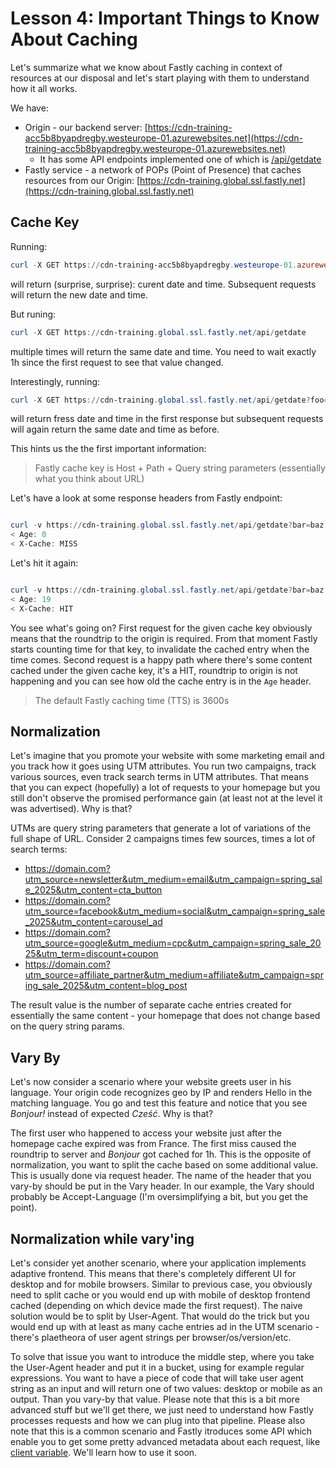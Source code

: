# Lesson 4: Important Things to Know About Caching

Let's summarize what we know about Fastly caching in context of resources at our disposal and let's start
playing with them to understand how it all works.

We have:

- Origin - our backend server: [https://cdn-training-acc5b8byapdregby.westeurope-01.azurewebsites.net](https://cdn-training-acc5b8byapdregby.westeurope-01.azurewebsites.net)
    - It has some API endpoints implemented one of which is [/api/getdate](https://cdn-training-acc5b8byapdregby.westeurope-01.azurewebsites.net/api/getdate)
- Fastly service - a network of POPs (Point of Presence) that caches resources from our Origin: [https://cdn-training.global.ssl.fastly.net](https://cdn-training.global.ssl.fastly.net)

## Cache Key

Running:
```powershell
curl -X GET https://cdn-training-acc5b8byapdregby.westeurope-01.azurewebsites.net/api/getdate
```
will return (surprise, surprise): curent date and time. Subsequent requests will return the new date and time.

But runing:

```powershell
curl -X GET https://cdn-training.global.ssl.fastly.net/api/getdate
```
multiple times will return the same date and time. You need to wait exactly 1h since the first request to see
that value changed.

Interestingly, running:
```powershell
curl -X GET https://cdn-training.global.ssl.fastly.net/api/getdate?foo=bar
```
will return fress date and time in the first response but subsequent requests will again return the same date and time as before.

This hints us the the first important information:

> Fastly cache key is Host + Path + Query string parameters (essentially what you think about URL)

Let's have a look at some response headers from Fastly endpoint:
```powershell

curl -v https://cdn-training.global.ssl.fastly.net/api/getdate?bar=baz
< Age: 0
< X-Cache: MISS
```
Let's hit it again:
```powershell

curl -v https://cdn-training.global.ssl.fastly.net/api/getdate?bar=baz
< Age: 19
< X-Cache: HIT
```
You see what's going on? First request for the given cache key obviously means that the roundtrip to the origin is required. From that moment Fastly starts counting time for that key, to invalidate the cached entry when the time comes. Second request is a happy path where there's some content cached under the given cache key, it's a HIT, roundtrip to origin is not happening and you can see how old the cache entry is in the `Age` header.

> The default Fastly caching time (TTS) is 3600s

## Normalization

Let's imagine that you promote your website with some marketing email and you track how it goes using UTM attributes. You run two campaigns, track various sources, even track search terms in UTM attributes. That means that you can expect (hopefully) a lot of requests to your homepage but you still don't observe the promised performance gain (at least not at the level it was advertised). Why is that?

UTMs are query string parameters that generate a lot of variations of the full shape of URL. Consider 2 campaigns times few sources, times a lot of search terms:
- https://domain.com?utm_source=newsletter&utm_medium=email&utm_campaign=spring_sale_2025&utm_content=cta_button
- https://domain.com?utm_source=facebook&utm_medium=social&utm_campaign=spring_sale_2025&utm_content=carousel_ad
- https://domain.com?utm_source=google&utm_medium=cpc&utm_campaign=spring_sale_2025&utm_term=discount+coupon
- https://domain.com?utm_source=affiliate_partner&utm_medium=affiliate&utm_campaign=spring_sale_2025&utm_content=blog_post


The result value is the number of separate cache entries created for essentially the same content - your homepage that does not change based on the query string params.

## Vary By

Let's now consider a scenario where your website greets user in his language. Your origin code recognizes geo by IP and renders Hello in the matching language. You go and test this feature and notice that you see *Bonjour!* instead of expected *Cześć*. Why is that?

The first user who happened to access your website just after the homepage cache expired was from France. The first miss caused the roundtrip to server and *Bonjour* got cached for 1h. This is the opposite of normalization, you want to split the cache based on some additional value. This is usually done via request header. The name of the header that you vary-by should be put in the Vary header. In our example, the Vary should probably be Accept-Language (I'm oversimplifying a bit, but you get the point).

## Normalization while vary'ing

Let's consider yet another scenario, where your application implements adaptive frontend. This means that there's completely different UI for desktop and for mobile browsers. Similar to previous case, you obviously need to split cache or you would end up with mobile of desktop frontend cached (depending on which device made the first request). The naive solution would be to split by User-Agent. That would do the trick but you would end up with at least as many cache entries ad in the UTM scenario - there's plaetheora of user agent strings per browser/os/version/etc. 

To solve that issue you want to introduce the middle step, where you take the User-Agent header and put it in a bucket, using for example regular expressions. You want to have a piece of code that will take user agent string as an input and will return one of two values: desktop or mobile as an output. Than you vary-by that value. Please note that this is a bit more advanced stuff but we'll get there, we just need to understand how Fastly processes requests and how we can plug into that pipeline. Please also note that this is a common scenario and Fastly itroduces some API which enable you to get some pretty advanced metadata about each request, like [client variable](https://www.fastly.com/documentation/reference/vcl/variables/client-request/client-platform-mobile/). We'll learn how to use it soon.
